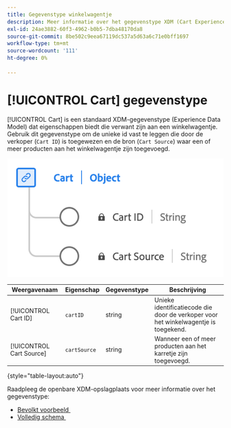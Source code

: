 ```yaml
---
title: Gegevenstype winkelwagentje
description: Meer informatie over het gegevenstype XDM (Cart Experience Data Model).
exl-id: 24ae3882-60f3-4962-b0b5-7dba48170da8
source-git-commit: 8be502c9eea67119dc537a5d63a6c71e0bff1697
workflow-type: tm+mt
source-wordcount: '111'
ht-degree: 0%

---
```


# [!UICONTROL Cart] gegevenstype

[!UICONTROL Cart] is een standaard XDM-gegevenstype (Experience Data Model) dat eigenschappen biedt die verwant zijn aan een winkelwagentje. Gebruik dit gegevenstype om de unieke id vast te leggen die door de verkoper (`Cart ID`) is toegewezen en de bron (`Cart Source`) waar een of meer producten aan het winkelwagentje zijn toegevoegd.

![&#x200B; een diagram van het [!UICONTROL Cart] gegevenstype.](../images/data-types/cart.png)

| Weergavenaam | Eigenschap | Gegevenstype | Beschrijving |
|----------------|-------------------|-----------|------------------------------------------------------------|
| [!UICONTROL Cart ID] | `cartID` | string | Unieke identificatiecode die door de verkoper voor het winkelwagentje is toegekend. |
| [!UICONTROL Cart Source] | `cartSource` | string | Wanneer een of meer producten aan het karretje zijn toegevoegd. |

{style="table-layout:auto"}

Raadpleeg de openbare XDM-opslagplaats voor meer informatie over het gegevenstype:

* [&#x200B; Bevolkt voorbeeld &#x200B;](https://github.com/adobe/xdm/blob/master/components/datatypes/cart.example.1.json)
* [&#x200B; Volledig schema &#x200B;](https://github.com/adobe/xdm/blob/master/components/datatypes/cart.schema.json)
